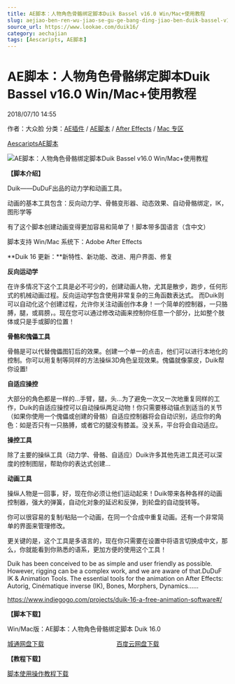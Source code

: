 ```yaml
---
title: AE脚本：人物角色骨骼绑定脚本Duik Bassel v16.0 Win/Mac+使用教程
slug: aejiao-ben-ren-wu-jiao-se-gu-ge-bang-ding-jiao-ben-duik-bassel-v16-0-win-mac-shi-yong-jiao-cheng
source_url: https://www.lookae.com/duik16/
category: aechajian
tags: [Aescaripts, AE脚本]
---
```

# AE脚本：人物角色骨骼绑定脚本Duik Bassel v16.0 Win/Mac+使用教程

2018/07/10 14:55

作者：大众脸
分类：[AE插件](https://www.lookae.com/after-effects/aechajian/) / [AE脚本](https://www.lookae.com/after-effects/aescripts/) / [After Effects](https://www.lookae.com/after-effects/) / [Mac 专区](https://www.lookae.com/mac-osx/)

[Aescaripts](https://www.lookae.com/tag/aescaripts/)[AE脚本](https://www.lookae.com/tag/ae%e8%84%9a%e6%9c%ac/)

![AE脚本：人物角色骨骼绑定脚本Duik Bassel v16.0 Win/Mac+使用教程](https://img.alicdn.com/imgextra/i4/705956171/TB2WgYJfVXXXXb4XXXXXXXXXXXX_!!705956171.gif "AE脚本：人物角色骨骼绑定脚本Duik Bassel v16.0 Win/Mac+使用教程-LookAE.com")

[](https://cloud.video.taobao.com//play/u/705956171/p/1/e/6/t/1/50192796653.mp4?_=1")

**【脚本介绍】**

Duik——DuDuF出品的动力学和动画工具。

动画的基本工具包含：反向动力学、骨骼变形器、动态效果、自动骨骼绑定，IK，图形学等

有了这个脚本创建动画变得更加容易和简单了！脚本带多国语言（含中文）

脚本支持 Win/Mac 系统下：Adobe After Effects

**Duik 16 更新：**新特性、新功能、改进、用户界面、修复

**反向运动学**

在许多情况下这个工具是必不可少的，创建动画人物，尤其是散步，跑步，任何形式的机械动画过程。反向运动学包含使用非常复杂的三角函数表达式。 而Duik则可以自动化这个创建过程，允许你关注动画创作本身！一个简单的控制器，一只胳膊，腿，或肩膀，。现在您可以通过修改动画来控制你任意一个部分，比如整个肢体或只是手或脚的位置！

**骨骼和傀儡工具**

骨骼是可以代替傀儡图钉后的效果。创建一个单一的点击，他们可以进行本地化的控制。你可以用复制等同样的方法操纵3D角色呈现效果。傀儡就像蒙皮，Duik帮你设置!

**自适应操控**

大部分的角色都是一样的…手臂，腿，头…为了避免一次又一次地重复同样的工作，Duik的自适应操控可以自动操纵两足动物！你只需要移动锚点到适当的关节（如果你使用一个傀儡或创建的骨骼）自适应控制器将会自动识别，适应你的角色：如是否只有一只胳膊，或者它的腿没有膝盖。没关系，平台将会自动适应。

**操控工具**

除了主要的操纵工具（动力学、骨骼、自适应）Duik许多其他先进工具还可以深度的控制图层，帮助你的表达式创建…

**动画工具**

操纵人物是一回事，好，现在你必须让他们运动起来！Duik带来各种各样的动画控制器，强大的弹簧，自动化对象的延迟和反弹，到轮盘的自动旋转等。

你可以很容易的复制/粘贴一个动画，在同一个合成中重复动画。还有一个非常简单的界面来管理修改。

更关键的是，这个工具是多语言的，现在你只需要在设置中将语言切换成中文，那么，你就能看到你熟悉的语系，更加方便的使用这个工具！

Duik has been conceived to be as simple and user friendly as possible. However, rigging can be a complex work, and we are aware of that.DuDuF IK & Animation Tools. The essential tools for the animation on After Effects: Autorig, Cinématique inverse (IK), Bones, Morphers, Dynamics……

https://www.indiegogo.com/projects/duik-16-a-free-animation-software#/

**【脚本下载】**

Win/Mac版：AE脚本：人物角色骨骼绑定脚本 Duik 16.0

[城通网盘下载](https://lookae.ctfile.com/fs/680462-297858162)                                          [百度云网盘下载](https://pan.baidu.com/s/1w28UvimK1RvexK8lkmQuwQ)

**【教程下载】**

[脚本使用操作教程下载](https://www.400gb.com/file/122991244)
